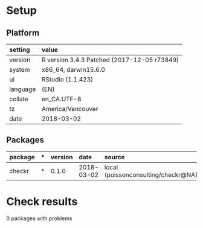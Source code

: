 # Setup

## Platform

|setting  |value                                       |
|:--------|:-------------------------------------------|
|version  |R version 3.4.3 Patched (2017-12-05 r73849) |
|system   |x86_64, darwin15.6.0                        |
|ui       |RStudio (1.1.423)                           |
|language |(EN)                                        |
|collate  |en_CA.UTF-8                                 |
|tz       |America/Vancouver                           |
|date     |2018-03-02                                  |

## Packages

|package |*  |version |date       |source                              |
|:-------|:--|:-------|:----------|:-----------------------------------|
|checkr  |*  |0.1.0   |2018-03-02 |local (poissonconsulting/checkr@NA) |

# Check results

0 packages with problems




